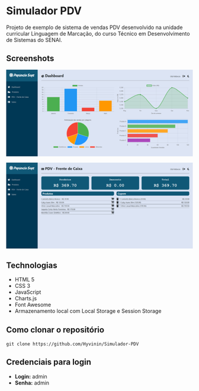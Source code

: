 # Simulador PDV

Projeto de exemplo de sistema de vendas PDV desenvolvido na unidade curricular Linguagem de Marcação, do curso Técnico em Desenvolvimento de Sistemas do SENAI.

## Screenshots 

![Tela de Dasboard](https://github.com/Hyvinin/Simulador-PDV/blob/master/telas/dashboard.png "Tela de Dasboard")

![Tela de PDV](https://github.com/Hyvinin/Simulador-PDV/blob/master/telas/pdv.png "Tela de PDV")

## Technologias 

- HTML 5
- CSS 3 
- JavaScript
- Charts.js
- Font Awesome
- Armazenamento local com Local Storage e Session Storage

    
## Como clonar o repositório

```console
git clone https://github.com/Hyvinin/Simulador-PDV
```

## Credenciais para login

- **Login:** admin
- **Senha:** admin

